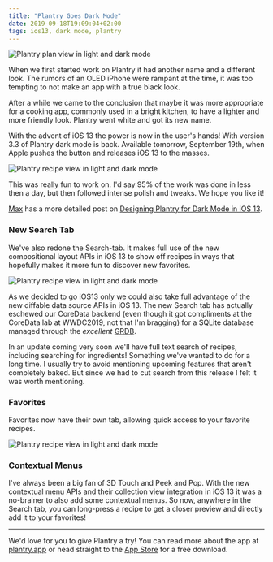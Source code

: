 ```yaml
---
title: "Plantry Goes Dark Mode"
date: 2019-09-18T19:09:04+02:00
tags: ios13, dark mode, plantry
---
```


![Plantry plan view in light and dark mode](/images/2019/darkmode-plantry-plan.jpg)

When we first started work on Plantry it had another name and a different look. The rumors of an OLED iPhone were rampant at the time, it was too tempting to not make an app with a true black look.

After a while we came to the conclusion that maybe it was more appropriate for a cooking app, commonly used in a bright kitchen, to have a lighter and more friendly look. Plantry went white and got its new name.

With the advent of iOS 13 the power is now in the user's hands! With version 3.3 of Plantry dark mode is back. Available tomorrow, September 19th, when Apple pushes the button and releases iOS 13 to the masses.

![Plantry recipe view in light and dark mode](/images/2019/darkmode-plantry-recipe.jpg)

This was really fun to work on. I'd say 95% of the work was done in less then a day, but then followed intense polish and tweaks. We hope you like it!

[Max](https://www.twitter.com/maxrudberg) has a more detailed post on [Designing Plantry for Dark Mode in iOS 13](https://blog.maxrudberg.com/post/187798627463/designing-plantry-for-dark-mode-in-ios-13).

### New Search Tab

We've also redone the Search-tab. It makes full use of the new compositional layout APIs in iOS 13 to show off recipes in ways that hopefully makes it more fun to discover new favorites.

![Plantry recipe view in light and dark mode](/images/2019/darkmode-plantry-author.jpg)

As we decided to go iOS13 only we could also take full advantage of the new diffable data source APIs in iOS 13. The new Search tab has actually eschewed our CoreData backend (even though it got compliments at the CoreData lab at WWDC2019, not that I'm bragging) for a SQLite database managed through the _excellent_ [GRDB](https://github.com/groue/GRDB.swift).

In an update coming very soon we'll have full text search of recipes, including searching for ingredients! Something we've wanted to do for a long time. I usually try to avoid mentioning upcoming features that aren't completely baked. But since we had to cut search from this release I felt it was worth mentioning.

### Favorites

Favorites now have their own tab, allowing quick access to your favorite recipes.

![Plantry recipe view in light and dark mode](/images/2019/darkmode-plantry-favorites.jpg)

### Contextual Menus

I've always been a big fan of 3D Touch and Peek and Pop. With the new contextual menu APIs and their collection view integration in iOS 13 it was a no-brainer to also add some contextual menus. So now, anywhere in the Search tab, you can long-press a recipe to get a closer preview and directly add it to your favorites!

---

We'd love for you to give Plantry a try! You can read more about the app at [plantry.app](https://www.plantry.app) or head straight to the [App Store](https://apps.apple.com/us/app/plantry-meal-plans-recipes/id1109976916) for a free download.